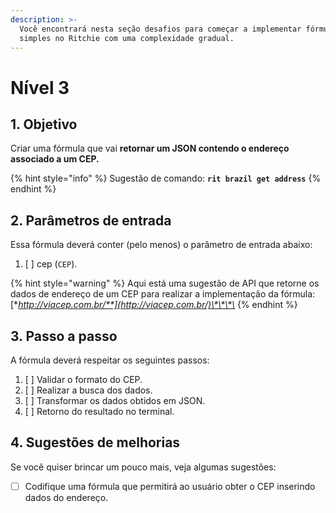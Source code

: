 ```yaml
---
description: >-
  Você encontrará nesta seção desafios para começar a implementar fórmulas
  simples no Ritchie com uma complexidade gradual.
---
```


# Nível 3

## 1. Objetivo

Criar uma fórmula que vai **retornar um JSON contendo o endereço associado a um CEP.**

{% hint style="info" %}
Sugestão de comando: **`rit brazil get address`**
{% endhint %}

## 2. Parâmetros de entrada

Essa fórmula deverá conter \(pelo menos\) o parâmetro de entrada abaixo:

1. [ ] cep \(`CEP`\).

{% hint style="warning" %}
Aqui está uma sugestão de API que retorne os dados de endereço de um CEP para realizar a implementação da fórmula: [**http://viacep.com.br/**](http://viacep.com.br/)\*\*\*\*
{% endhint %}

## 3. Passo a passo

A fórmula deverá respeitar os seguintes passos:

1. [ ] Validar o formato do CEP. 
2. [ ] Realizar a busca dos dados. 
3. [ ] Transformar os dados obtidos em JSON. 
4. [ ] Retorno do resultado no terminal.

## 4. Sugestões de melhorias

Se você quiser brincar um pouco mais, veja algumas sugestões:

* [ ] Codifique uma fórmula que permitirá ao usuário obter o CEP inserindo dados do endereço.

